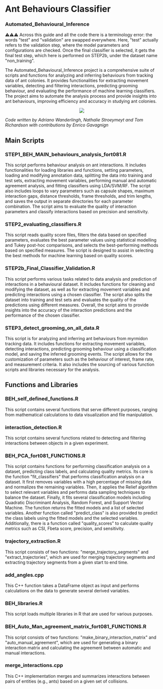 # Ant Behaviours Classifier
### Automated_Behavioural_Inference

⚠️⚠️⚠️ Across this guide and all the code there is a terminology error: the words "test" and "validation" are swapped everywhere. Here, "test" actually refers to the validation step, where the model parameters and configurations are checked. Once the final classifier is selected, it gets the final test step, which here is performed on STEP2b, under the dataset name "non_training".

The Automated_Behavioural_Inference project is a comprehensive suite of scripts and functions for analyzing and inferring behaviours from tracking data of ant colonies. It provides functionalities for extracting movement variables, detecting and filtering interactions, predicting grooming behaviour, and evaluating the performance of machine learning classifiers. The project aims to automate the analysis process and provide insights into ant behaviours, improving efficiency and accuracy in studying ant colonies.

<p align="center">
<img src="https://github.com/AdrianoWanderlingh/Ant_Tracking/assets/47888790/bbb71348-f135-4b52-a287-846a728d4f8b" />
</p>




_Code written by Adriano Wanderlingh, Nathalie Stroeymeyt and Tom Richardson with contributions by Enrico Gavagnign_

## Main Scripts

### STEP1_BEH_MAIN_behaviours_analysis_fort081.R

This script performs behaviour analysis on ant interactions. It includes functionalities for loading libraries and functions, setting parameters, loading and modifying annotation data, splitting the data into training and test sets, extracting movement variables, performing manual and automatic agreement analysis, and fitting classifiers using LDA/SVM/RF. The script also includes loops to vary parameters such as capsule shapes, maximum interaction gaps, distance thresholds, frame thresholds, and trim lengths, and saves the output in separate directories for each parameter combination. The script aims to evaluate the quality of interaction parameters and classify interactions based on precision and sensitivity.

### STEP2_evaluating_classifiers.R

This script reads quality score files, filters the data based on specified parameters, evaluates the best parameter values using statistical modelling and Tukey post-hoc comparisons, and selects the best-performing methods based on specified measures. The script is designed to assist in selecting the best methods for machine learning based on quality scores.

### STEP2b_Final_Classifier_Validation.R

This script performs various tasks related to data analysis and prediction of interactions in a behavioural dataset. It includes functions for cleaning and modifying the dataset, as well as for extracting movement variables and predicting interactions using a chosen classifier. The script also splits the dataset into training and test sets and evaluates the quality of the predictions using different measures. Overall, the script aims to provide insights into the accuracy of the interaction predictions and the performance of the chosen classifier.

### STEP3_detect_grooming_on_all_data.R

This script is for analyzing and inferring ant behaviours from myrmidon tracking data. It includes functions for extracting movement variables, detecting interactions, predicting grooming behaviour using a classification model, and saving the inferred grooming events. The script allows for the customization of parameters such as the behaviour of interest, frame rate, and measurement criteria. It also includes the sourcing of various function scripts and libraries necessary for the analysis.

## Functions and Libraries

### BEH_self_defined_functions.R

This script contains several functions that serve different purposes, ranging from mathematical calculations to data visualization and file manipulation.

### interaction_detection.R

This script contains several functions related to detecting and filtering interactions between objects in a given experiment.

### BEH_PCA_fort081_FUNCTIONS.R

This script contains functions for performing classification analysis on a dataset, predicting class labels, and calculating quality metrics. Its core is the function "fit_classifiers" that performs classification analysis on a dataset. It first removes variables with a high percentage of missing data and normalizes the remaining variables. Then, it applies the Relief algorithm to select relevant variables and performs data sampling techniques to balance the dataset. Finally, it fits several classification models including Quadratic Discriminant Analysis, Random Forest, and Support Vector Machine. The function returns the fitted models and a list of selected variables. Another function called "predict_class" is also provided to predict the class labels using the fitted models and the selected variables. Additionally, there is a function called "quality_scores" to calculate quality metrics such as CSI, Fbeta score, precision, and sensitivity.

### trajectory_extraction.R

This script consists of two functions: "merge_trajectory_segments" and "extract_trajectories", which are used for merging trajectory segments and extracting trajectory segments from a given start to end time.

### add_angles.cpp

This C++ function takes a DataFrame object as input and performs calculations on the data to generate several derived variables.

### BEH_libraries.R

This script loads multiple libraries in R that are used for various purposes.

### BEH_Auto_Man_agreement_matrix_fort081_FUNCTIONS.R

This script consists of two functions: "make_binary_interaction_matrix" and "auto_manual_agreement", which are used for generating a binary interaction matrix and calculating the agreement between automatic and manual interactions.

### merge_interactions.cpp

This C++ implementation merges and summarizes interactions between pairs of entities (e.g., ants) based on a given set of collisions.

###
